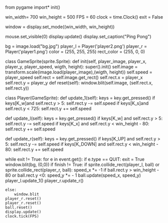 from pygame import* 
init()

win_width= 700
win_height = 500
FPS = 60
clock = time.Clock()
exit = False

window = display.set_mode((win_width, win_height))

mouse.set_visible(0) 
display.update() 
display.set_caption("Ping Pong")

bg = image.load("bg.jpg") 
player_l = Player('player2.png')
player_r = Player('player1.png') 
color = (255, 255, 255) 
rect_color = (255, 0, 0)

class GameSprite(sprite.Sprite): 
    def init(self, player_image, player_x, player_y, player_speed, wigth, height): 
        super().init() 
        self.image = transform.scale(image.load(player_image),(wigth, height)) 
        self.speed = player_speed 
        self.rect = self.image.get_rect()
        self.rect.x = player_x 
        self.rect.y = player_y 
    def reset(self): 
        window.blit(self.image, (self.rect.x, self.rect.y))

class Player(GameSprite): 
    def update_1(self): 
        keys = key.get_pressed() 
        if keys[K_w]and self.rect.y > 5: 
            self.rect.y -= self.speed 
        if keys[K_s]and self.rect.y < 725: 
            self.rect.y += self.speed


def update_l(self):
        keys = key.get_pressed()
        if keys[K_w] and self.rect.y > 5:
            self.rect.y -= self.speed
        if keys[K_x] and self.rect.y < win_height - 80:
            self.rect.y += self.speed



def update_r(self):
    keys = key.get_pressed()
    if keys[K_UP] and self.rect.y > 5:
        self.rect.y -= self.speed
    if keys[K_DOWN] and self.rect.y < win_height - 80:
        self.rect.y += self.speed


while exit != True:
    for e in event.get():
        if e.type == QUIT:
            exit = True
    window.blit(bg, (0,0))
    if finish != True:
        if sprite.collide_rect(player_l, ball) or sprite.collide_rect(player_r, ball):
            speed_x *= -1
        if ball.rect.y > win_height - 80 or ball.rect.y <0:
            speed_y *= - 1
        ball.update(speed_x, speed_y)
        player_l.update_1()
        player_r.update_r()
        
    else:
        window.blit
    player_r.reset()
    player_r.reset()
    ball.reset()
    display.update()
    clock.tick(FPS)
